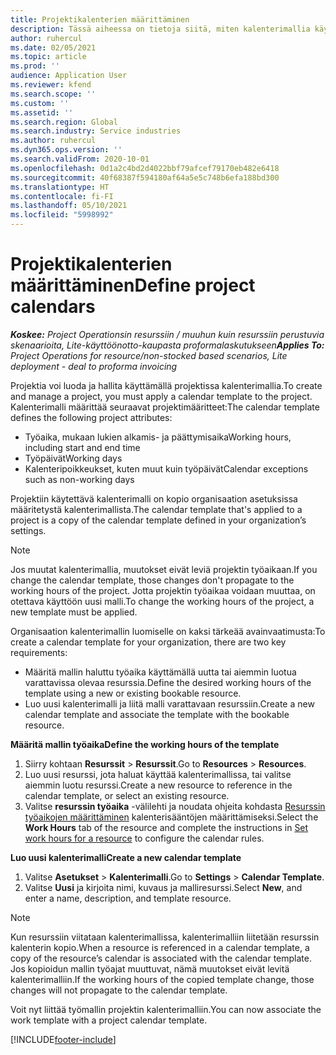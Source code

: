 ```yaml
---
title: Projektikalenterien määrittäminen
description: Tässä aiheessa on tietoja siitä, miten kalenterimallia käytetään projektissa projektin aikataulun seuraamiseen.
author: ruhercul
ms.date: 02/05/2021
ms.topic: article
ms.prod: ''
audience: Application User
ms.reviewer: kfend
ms.search.scope: ''
ms.custom: ''
ms.assetid: ''
ms.search.region: Global
ms.search.industry: Service industries
ms.author: ruhercul
ms.dyn365.ops.version: ''
ms.search.validFrom: 2020-10-01
ms.openlocfilehash: 0d1a2c4bd2d4022bbf79afcef79170eb482e6418
ms.sourcegitcommit: 40f68387f594180af64a5e5c748b6efa188bd300
ms.translationtype: HT
ms.contentlocale: fi-FI
ms.lasthandoff: 05/10/2021
ms.locfileid: "5998992"
---
```

# <a name="define-project-calendars"></a><span data-ttu-id="f187f-103">Projektikalenterien määrittäminen</span><span class="sxs-lookup"><span data-stu-id="f187f-103">Define project calendars</span></span>

<span data-ttu-id="f187f-104">_**Koskee:** Project Operationsin resurssiin / muuhun kuin resurssiin perustuvia skenaarioita, Lite-käyttöönotto-kaupasta proformalaskutukseen_</span><span class="sxs-lookup"><span data-stu-id="f187f-104">_**Applies To:** Project Operations for resource/non-stocked based scenarios, Lite deployment - deal to proforma invoicing_</span></span>

<span data-ttu-id="f187f-105">Projektia voi luoda ja hallita käyttämällä projektissa kalenterimallia.</span><span class="sxs-lookup"><span data-stu-id="f187f-105">To create and manage a project, you must apply a calendar template to the project.</span></span> <span data-ttu-id="f187f-106">Kalenterimalli määrittää seuraavat projektimääritteet:</span><span class="sxs-lookup"><span data-stu-id="f187f-106">The calendar template defines the following project attributes:</span></span>

- <span data-ttu-id="f187f-107">Työaika, mukaan lukien alkamis- ja päättymisaika</span><span class="sxs-lookup"><span data-stu-id="f187f-107">Working hours, including start and end time</span></span>
- <span data-ttu-id="f187f-108">Työpäivät</span><span class="sxs-lookup"><span data-stu-id="f187f-108">Working days</span></span>
- <span data-ttu-id="f187f-109">Kalenteripoikkeukset, kuten muut kuin työpäivät</span><span class="sxs-lookup"><span data-stu-id="f187f-109">Calendar exceptions such as non-working days</span></span>

<span data-ttu-id="f187f-110">Projektiin käytettävä kalenterimalli on kopio organisaation asetuksissa määritetystä kalenterimallista.</span><span class="sxs-lookup"><span data-stu-id="f187f-110">The calendar template that's applied to a project is a copy of the calendar template defined in your organization’s settings.</span></span>

> [!NOTE]
> <span data-ttu-id="f187f-111">Jos muutat kalenterimallia, muutokset eivät leviä projektin työaikaan.</span><span class="sxs-lookup"><span data-stu-id="f187f-111">If you change the calendar template, those changes don't propagate to the working hours of the project.</span></span> <span data-ttu-id="f187f-112">Jotta projektin työaikaa voidaan muuttaa, on otettava käyttöön uusi malli.</span><span class="sxs-lookup"><span data-stu-id="f187f-112">To change the working hours of the project, a new template must be applied.</span></span>

<span data-ttu-id="f187f-113">Organisaation kalenterimallin luomiselle on kaksi tärkeää avainvaatimusta:</span><span class="sxs-lookup"><span data-stu-id="f187f-113">To create a calendar template for your organization, there are two key requirements:</span></span>

- <span data-ttu-id="f187f-114">Määritä mallin haluttu työaika käyttämällä uutta tai aiemmin luotua varattavissa olevaa resurssia.</span><span class="sxs-lookup"><span data-stu-id="f187f-114">Define the desired working hours of the template using a new or existing bookable resource.</span></span>
- <span data-ttu-id="f187f-115">Luo uusi kalenterimalli ja liitä malli varattavaan resurssiin.</span><span class="sxs-lookup"><span data-stu-id="f187f-115">Create a new calendar template and associate the template with the bookable resource.</span></span>

<span data-ttu-id="f187f-116">**Määritä mallin työaika**</span><span class="sxs-lookup"><span data-stu-id="f187f-116">**Define the working hours of the template**</span></span>

1. <span data-ttu-id="f187f-117">Siirry kohtaan **Resurssit** \> **Resurssit**.</span><span class="sxs-lookup"><span data-stu-id="f187f-117">Go to **Resources** \> **Resources**.</span></span>
2. <span data-ttu-id="f187f-118">Luo uusi resurssi, jota haluat käyttää kalenterimallissa, tai valitse aiemmin luotu resurssi.</span><span class="sxs-lookup"><span data-stu-id="f187f-118">Create a new resource to reference in the calendar template, or select an existing resource.</span></span>
3. <span data-ttu-id="f187f-119">Valitse **resurssin työaika** -välilehti ja noudata ohjeita kohdasta [Resurssin työaikojen määrittäminen](/dynamics365/field-service/set-work-hours-resource.md) kalenterisääntöjen määrittämiseksi.</span><span class="sxs-lookup"><span data-stu-id="f187f-119">Select the **Work Hours** tab of the resource and complete the instructions in [Set work hours for a resource](/dynamics365/field-service/set-work-hours-resource.md) to configure the calendar rules.</span></span>

<span data-ttu-id="f187f-120">**Luo uusi kalenterimalli**</span><span class="sxs-lookup"><span data-stu-id="f187f-120">**Create a new calendar template**</span></span>

1. <span data-ttu-id="f187f-121">Valitse **Asetukset** \> **Kalenterimalli**.</span><span class="sxs-lookup"><span data-stu-id="f187f-121">Go to **Settings** \> **Calendar Template**.</span></span>
2. <span data-ttu-id="f187f-122">Valitse **Uusi** ja kirjoita nimi, kuvaus ja malliresurssi.</span><span class="sxs-lookup"><span data-stu-id="f187f-122">Select **New**, and enter a name, description, and template resource.</span></span>

> [!NOTE]
> <span data-ttu-id="f187f-123">Kun resurssiin viitataan kalenterimallissa, kalenterimalliin liitetään resurssin kalenterin kopio.</span><span class="sxs-lookup"><span data-stu-id="f187f-123">When a resource is referenced in a calendar template, a copy of the resource’s calendar is associated with the calendar template.</span></span> <span data-ttu-id="f187f-124">Jos kopioidun mallin työajat muuttuvat, nämä muutokset eivät levitä kalenterimalliin.</span><span class="sxs-lookup"><span data-stu-id="f187f-124">If the working hours of the copied template change, those changes will not propagate to the calendar template.</span></span>

<span data-ttu-id="f187f-125">Voit nyt liittää työmallin projektin kalenterimalliin.</span><span class="sxs-lookup"><span data-stu-id="f187f-125">You can now associate the work template with a project calendar template.</span></span>


[!INCLUDE[footer-include](../includes/footer-banner.md)]

